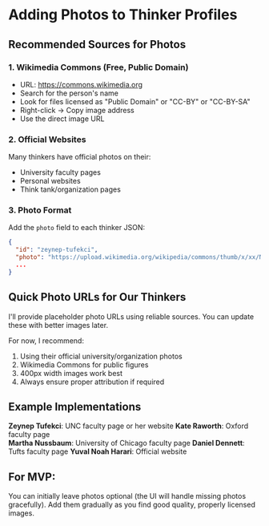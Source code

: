 # Adding Photos to Thinker Profiles

## Recommended Sources for Photos

### 1. Wikimedia Commons (Free, Public Domain)
- URL: https://commons.wikimedia.org
- Search for the person's name
- Look for files licensed as "Public Domain" or "CC-BY" or "CC-BY-SA"
- Right-click → Copy image address
- Use the direct image URL

### 2. Official Websites
Many thinkers have official photos on their:
- University faculty pages
- Personal websites
- Think tank/organization pages

### 3. Photo Format
Add the `photo` field to each thinker JSON:

```json
{
  "id": "zeynep-tufekci",
  "photo": "https://upload.wikimedia.org/wikipedia/commons/thumb/x/xx/Name.jpg/400px-Name.jpg",
  ...
}
```

## Quick Photo URLs for Our Thinkers

I'll provide placeholder photo URLs using reliable sources. You can update these with better images later.

For now, I recommend:
1. Using their official university/organization photos
2. Wikimedia Commons for public figures
3. 400px width images work best
4. Always ensure proper attribution if required

## Example Implementations

**Zeynep Tufekci**: UNC faculty page or her website
**Kate Raworth**: Oxford faculty page  
**Martha Nussbaum**: University of Chicago faculty page
**Daniel Dennett**: Tufts faculty page
**Yuval Noah Harari**: Official website

## For MVP:
You can initially leave photos optional (the UI will handle missing photos gracefully).
Add them gradually as you find good quality, properly licensed images.

